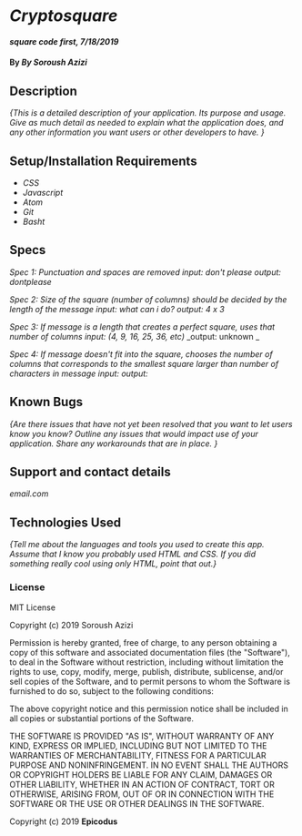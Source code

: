 # _Cryptosquare_

#### _square code first, 7/18/2019_

#### By _**By Soroush Azizi**_

## Description

_{This is a detailed description of your application. Its purpose and usage.  Give as much detail as needed to explain what the application does, and any other information you want users or other developers to have. }_

## Setup/Installation Requirements

* _CSS_
* _Javascript_
* _Atom_
* _Git_
* _Basht_

## Specs

_Spec 1: Punctuation and spaces are removed_
 _input: don't please_
 _output: dontplease_

_Spec 2: Size of the square (number of columns) should be decided by the length of the message_
 _input: what can i do?_
 _output: 4 x 3_

_Spec 3:  If message is a length that creates a perfect square, uses that number of columns_
 _input: (4, 9, 16, 25, 36, etc)_
 _output: unknown _

_Spec 4:  If message doesn't fit into the square, chooses the number of columns that corresponds to the smallest square larger than number of characters in message_
 _input:_
 _output:_



## Known Bugs

_{Are there issues that have not yet been resolved that you want to let users know you know?  Outline any issues that would impact use of your application.  Share any workarounds that are in place. }_

## Support and contact details

_email.com_

## Technologies Used

_{Tell me about the languages and tools you used to create this app. Assume that I know you probably used HTML and CSS. If you did something really cool using only HTML, point that out.}_

### License

MIT License

Copyright (c) 2019 Soroush Azizi

Permission is hereby granted, free of charge, to any person obtaining a copy
of this software and associated documentation files (the "Software"), to deal
in the Software without restriction, including without limitation the rights
to use, copy, modify, merge, publish, distribute, sublicense, and/or sell
copies of the Software, and to permit persons to whom the Software is
furnished to do so, subject to the following conditions:

The above copyright notice and this permission notice shall be included in all
copies or substantial portions of the Software.

THE SOFTWARE IS PROVIDED "AS IS", WITHOUT WARRANTY OF ANY KIND, EXPRESS OR
IMPLIED, INCLUDING BUT NOT LIMITED TO THE WARRANTIES OF MERCHANTABILITY,
FITNESS FOR A PARTICULAR PURPOSE AND NONINFRINGEMENT. IN NO EVENT SHALL THE
AUTHORS OR COPYRIGHT HOLDERS BE LIABLE FOR ANY CLAIM, DAMAGES OR OTHER
LIABILITY, WHETHER IN AN ACTION OF CONTRACT, TORT OR OTHERWISE, ARISING FROM,
OUT OF OR IN CONNECTION WITH THE SOFTWARE OR THE USE OR OTHER DEALINGS IN THE
SOFTWARE.

Copyright (c) 2019 **Epicodus**
